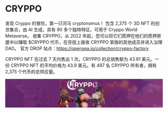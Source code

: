 # CRYPPO

发现 Cryppo 的冒险，第一只河马 cryptonomus！ 包含 2,375 个 3D NFT 的创世集合，由 AI 生成，具有 90 多个独特特征，可用于 Cryppo World Metaverse。 收集 CRYPPO，从 2022 年起，您可以将它们质押在他们的质押房屋中以赚取 $CRYPPO 代币，在空投上接收 CRYPPO 家族的其他成员并进入治理 DAO。 官方 DROP 站点：https://opensea.io/collection/cryppo-factory

CRYPPO NFT 在过去 7 天内售出 1 次。CRYPPO 的总销售额为 43.91 美元。一份 CRYPPO NFT 的平均价格为 43.9 美元。有 497 名 CRYPPO 所有者，拥有 2,375 个代币的总供应量。

![NFT](unnamed.jpg)


